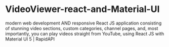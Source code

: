 # VideoViewer-react-and-Material-UI

modern web development AND responsive React JS application consisting of stunning video sections, custom categories, channel pages, and, most importantly, you can play videos straight from YouTube, using React JS with Material UI 5 | RapidAPI
